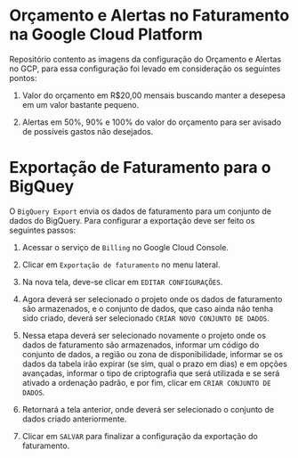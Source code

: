 # Orçamento e Alertas no Faturamento na Google Cloud Platform

Repositório contento as imagens da configuração do Orçamento e Alertas no GCP, para essa configuração foi levado em consideração os seguintes pontos:

1. Valor do orçamento em R$20,00 mensais buscando manter a desepesa em um valor bastante pequeno.

2. Alertas em 50%, 90% e 100% do valor do orçamento para ser avisado de possíveis gastos não desejados.

# Exportação de Faturamento para o BigQuey

O `BigQuery Export` envia os dados de faturamento para um conjunto de dados do BigQuery. Para configurar a exportação deve ser feito os seguintes passos:

1. Acessar o serviço de `Billing` no Google Cloud Console.

2. Clicar em `Exportação de faturamento` no menu lateral.

3. Na nova tela, deve-se clicar em `EDITAR CONFIGURAÇÕES`.

4. Agora deverá ser selecionado o projeto onde os dados de faturamento são armazenados, e o conjunto de dados, que caso ainda não tenha sido criado, deverá ser selecionado `CRIAR NOVO CONJUNTO DE DADOS`.

5. Nessa etapa deverá ser selecionado novamente o projeto onde os dados de faturamento são armazenados, informar um código do conjunto de dados, a região ou zona de disponibilidade, informar se os dados da tabela irão expirar (se sim, qual o prazo em dias) e em opções avançadas, informar o tipo de criptografia que será utilizada e se será ativado a ordenação padrão, e por fim, clicar em `CRIAR CONJUNTO DE DADOS`.

6. Retornará a tela anterior, onde deverá ser selecionado o conjunto de dados criado anteriormente.

7. Clicar em `SALVAR` para finalizar a configuração da exportação do faturamento.